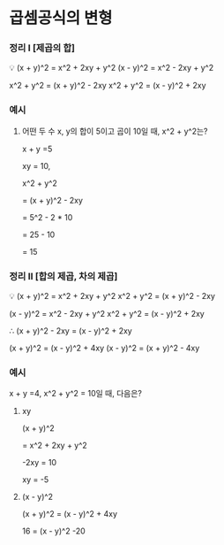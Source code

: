 # 곱셈공식의 변형

### 정리 Ⅰ [제곱의 합]

<aside>
💡 (x + y)^2 = x^2 + 2xy + y^2
(x - y)^2 = x^2 - 2xy + y^2

x^2 + y^2 = (x + y)^2 - 2xy
x^2 + y^2 = (x - y)^2 + 2xy

</aside>

### 예시

1. 어떤 두 수 x, y의 합이 5이고 곱이 10일 때, x^2 + y^2는?

    x + y =5

    xy = 10,

    x^2 + y^2

    = (x + y)^2 - 2xy

    = 5^2 - 2 * 10

    = 25 - 10

    = 15


### 정리 Ⅱ [합의 제곱, 차의 제곱]

<aside>
💡 (x + y)^2 = x^2 + 2xy + y^2
x^2 + y^2 = (x + y)^2 - 2xy

(x - y)^2 = x^2 - 2xy + y^2
x^2 + y^2 = (x - y)^2 + 2xy

∴ (x + y)^2 - 2xy = (x - y)^2 + 2xy

(x + y)^2 = (x - y)^2 + 4xy
(x - y)^2 = (x + y)^2 - 4xy

</aside>

### 예시

x + y =4, x^2 + y^2 = 10일 때, 다음은?

1. xy

    (x + y)^2

    = x^2 + 2xy + y^2

     -2xy = 10

    xy = -5

2. (x - y)^2

    (x + y)^2 = (x - y)^2 + 4xy

    16 =  (x - y)^2 -20
